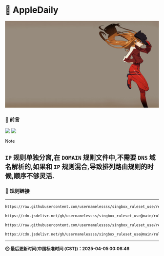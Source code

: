 
# 🧸 AppleDaily
![](https://raw.githubusercontent.com/usernamelessss/picture-bed/main/images/202504042256831.jpg)
### 📣 前言
![](https://shields.io/badge/-移除重复规则-ff69b4) ![](https://shields.io/badge/-IP&nbsp;规则单独存放不与&nbsp;DOMAIN&nbsp;等混合-green)
> [!NOTE]
**`IP` 规则单独分离,在 `DOMAIN` 规则文件中,不需要 `DNS` 域名解析的,如果和 `IP` 规则混合,导致排列路由规则的时候,顺序不够灵活.**
---

###  🔗 规则链接
---

```url
https://raw.githubusercontent.com/usernamelessss/singbox_ruleset_use/refs/heads/main/rule/AppleDaily/AppleDaily_No_IP.json
```

```url
https://cdn.jsdelivr.net/gh/usernamelessss/singbox_ruleset_use@main/rule/AppleDaily/AppleDaily_No_IP.json
```

```url
https://raw.githubusercontent.com/usernamelessss/singbox_ruleset_use/refs/heads/main/rule/AppleDaily/AppleDaily_No_IP.srs
```

```url
https://cdn.jsdelivr.net/gh/usernamelessss/singbox_ruleset_use@main/rule/AppleDaily/AppleDaily_No_IP.srs
```

---
**⏲️ 最后更新时间(中国标准时间 (CST))：2025-04-05 00:06:46**